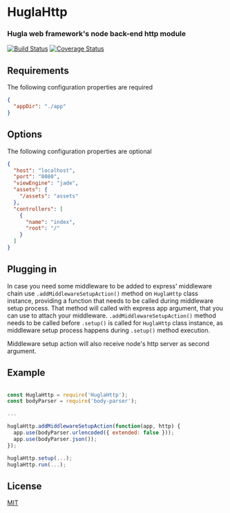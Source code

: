 # HuglaHttp
### Hugla web framework's node back-end http module

[![Build Status](https://travis-ci.org/hugla/hugla-node-http.svg?branch=master)](https://travis-ci.org/hugla/hugla-node-http)
[![Coverage Status](https://coveralls.io/repos/hugla/hugla-node-http/badge.svg?branch=master&service=github)](https://coveralls.io/github/hugla/hugla-node-http?branch=master)

## Requirements

The following configuration properties are required

```json
{
  "appDir": "./app"
}
```

## Options

The following configuration properties are optional

```json
{
  "host": "localhost",
  "port": "8080",
  "viewEngine": "jade",
  "assets": {
    "/assets": "assets"
  },
  "controllers": [
    {
      "name": "index",
      "root": "/"
    }
  ]
}
```

## Plugging in

In case you need some middleware to be added to express' middleware chain use ``` .addMiddlewareSetupAction() ``` method on ``` HuglaHttp ``` class instance, providing a function that needs to be called during middleware setup process. That method will called with express app argument, that you can use to attach your middleware.
``` .addMiddlewareSetupAction() ``` method needs to be called before ``` .setup() ``` is called for ``` HuglaHttp ``` class instance, as middleware setup process happens during ``` .setup() ``` method execution.

Middleware setup action will also receive node's http server as second argument.

## Example

```javascript

const HuglaHttp = require('HuglaHttp');
const bodyParser = require('body-parser');

...

huglaHttp.addMiddlewareSetupAction(function(app, http) {
  app.use(bodyParser.urlencoded({ extended: false }));
  app.use(bodyParser.json());
});

huglaHttp.setup(...);
huglaHttp.run(...);

```

## License

[MIT](LICENSE)
